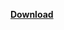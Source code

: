 [**Download**](https://github.com/ClaytonTDM/test/archive/refs/heads/main.zip)
<!-- readme-tree start -->

<!-- readme-tree end -->
